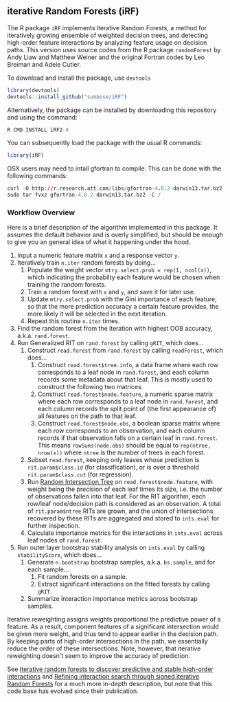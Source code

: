 ## iterative Random Forests (iRF)

The R package `iRF` implements iterative Random Forests, a method for
iteratively growing ensemble of weighted decision trees, and detecting
high-order feature interactions by analyzing feature usage on decision paths.
This version uses source codes from the R package `randomForest` by Andy Liaw
and Matthew Weiner and the original Fortran codes by Leo Breiman and Adele
Cutler.

To download and install the package, use `devtools`

```r
library(devtools)
devtools::install_github("sumbose/iRF")
```
Alternatively, the package can be installed by downloading this repository and
using the command:

```r
R CMD INSTALL iRF2.0
```

You can subsequently load the package with the usual R commands:

```r
library(iRF)
```

OSX users may need to intall gfortran to compile. This can be done with the
following commands:

```r
curl -O http://r.research.att.com/libs/gfortran-4.8.2-darwin13.tar.bz2
sudo tar fvxz gfortran-4.8.2-darwin13.tar.bz2 -C /
```


### Workflow Overview

Here is a brief description of the algorithm implemented in this package. It assumes the default behavior and is overly simplified, but should be enough to give you an general idea of what it happening under the hood.

1. Input a numeric feature matrix `x` and a response vector `y`.
2. Iteratively train `n.iter` random forests by doing...
    1. Populate the weight vector `mtry.select.prob = rep(1, ncol(x))`, which indicating the probabilty each feature would be chosen when training the random forests.
    2. Train a random forest with `x` and `y`, and save it for later use.
    3. Update `mtry.select.prob` with the Gini importance of each feature, so that the more prediction accuracy a certain feature provides, the more likely it will be selected in the next iteration.
    4. Repeat this routine `n.iter` times.
3. Find the random forest from the iteration with highest OOB accuracy, a.k.a. `rand.forest`.
4. Run Generalized RIT on `rand.forest` by calling `gRIT`, which does...
    1. Construct `read.forest` from `rand.forest` by calling `readForest`, which does...
        1. Construct `read.forest$tree.info`, a data frame where each row corresponds to a leaf node in `rand.forest`, and each column records some metadata about that leaf. This is mostly used to construct the following two matrices.
        2. Construct `read.forest$node.feature`, a numeric sparse matrix where each row corresponds to a leaf node in `rand.forest`, and each column records the split point of (the first appearance of) all features on the path to that leaf.
        3. Construct `read.forest$node.obs`, a boolean sparse matrix where each row corresponds to an observation, and each column records if that observation falls on a certain leaf in `rand.forest`. This means `rowSums(node.obs)` should be equal to `rep(ntree, nrow(x))` where `ntree` is the number of trees in each forest.
    2. Subset `read.forest`, keeping only leaves whose prediction is `rit.param$class.id` (for classification), or is over a threshold `rit.param$class.cut` (for regression).
    3. Run [Random Intersection Tree][RIT] on `read.forest$node.feature`, with weight being the precision of each leaf times its size, i.e. the number of observations fallen into that leaf. For the RIT algorithm, each row/leaf node/decision path is considered as an observation. A total of `rit.param$ntree` RITs are grown, and the union of intersections recovered by these RITs are aggregated and stored to `ints.eval` for further inspection.
    4. Calculate importance metrics for the interactions in `ints.eval` across leaf nodes of `rand.forest`.
5. Run outer layer bootstrap stability analysis on `ints.eval` by calling `stabilityScore`, which does...
    1. Generate `n.bootstrap` bootstrap samples, a.k.a. `bs.sample`, and for each sample...
        1. Fit random forests on a sample.
        2. Extract significant interactions on the fitted  forests by calling `gRIT`.
    2. Summarize interaction importance metrics across bootstrap samples.

Iterative reweighting assigns weights proportional the predictive power of a feature. As a result, component features of a significant intersection would be given more weight, and thus tend to appear earlier in the decision path. By keeping parts of high-order intersections in the path, we essentially reduce the order of these intersections. Note, however, that iterative reweighting doesn't seem to improve the accuracy of prediction.

See [Iterative random forests to discover predictive and stable high-order interactions][iRF] and [Refining interaction search through signed iterative Random Forests][s-iRF] for a much more in-depth description, but note that this code base has evolved since their publication.
    
  [RIT]: http://arxiv.org/abs/1303.6223
  [iRF]: https://www.pnas.org/content/115/8/1943
  [s-iRF]: http://arxiv.org/abs/1810.07287



